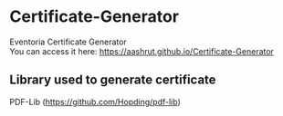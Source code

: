 # Certificate-Generator

Eventoria Certificate Generator  
You can access it here: https://aashrut.github.io/Certificate-Generator

## Library used to generate certificate

PDF-Lib (https://github.com/Hopding/pdf-lib)